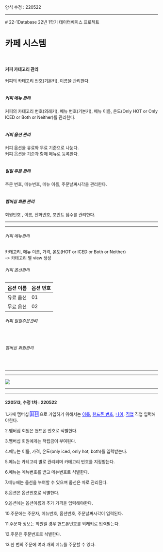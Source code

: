 양식 수정 : 220522
<hr>
# 22-1Database
22년 1학기 데이터베이스 프로젝트

<h1>카페 시스템</h1>
<br>
<h4>커피 카테고리 관리</h4>
커피의 카테고리 번호(기본키), 이름을 관리한다.<br>
<br>
<h5>커피 메뉴 관리</h5>
커피의 카테고리 번호(외래키), 메뉴 번호(기본키), 메뉴 이름, 온도(Only HOT or Only ICED or Both or Neither)를 관리한다.<br>
<br>
<h5>커피 옵션 관리</h5>
커피 옵션을 유료와 무료 기준으로 나눈다.<br>
커피 옵션을 기준과 함께 메뉴로 등록한다. <br>
<br>
<h5>일일 주문 관리</h5>
주문 번호, 메뉴번호, 메뉴 이름, 주문날짜시각을 관리한다.<br>
<br>
<h5>멤버십 회원 관리</h5>
회원번호 , 이름, 전화번호, 포인트 점수를 관리한다.<br>
<hr>
<hr>
<h6>커피 메뉴관리</h6>
<h7>카테고리, 메뉴 이름, 가격, 온도(HOT or ICED or Both or Neither)</h7>
<br>-> 카테고리 별 view 생성
<br>
<h6>커피 옵션관리</h6>
<table>
  <thead>
    <th>옵션 이름</th>
    <th>옵션 번호</th>
  </thead>
  <tbody>
    <tr>
      <td>유료 옵션</td>
      <td>01</td>
    </tr>
    <tr>
      <td>무료 옵션</td>
      <td>02</td>
    </tr>
  </tbody>
</table>
<h6>커피 일일주문관리</h6>
<br><h6>멤버십 회원관리</h6>
<br>
<hr>
<hr>
<img src="https://user-images.githubusercontent.com/69462861/161521731-15e61450-b19a-4882-b201-e6cbbb56dec7.png"></img>
<hr>
<hr>
<h4>220513, 수정 1차 : 220522</h4>
<p>1.카페 멤버십 <span style="border: blue 1px solid;color: #0000FF;">회원</span>
    으로 가입하기 위해서는
    <span style="color: #0000FF; text-decoration: underline; text-decoration-color: #0000FF;">이름</span>,
    <span style="color: #0000FF; text-decoration: underline; text-decoration-color: #0000FF;">핸드폰 번호</span>,
    <span style="color: #0000FF; text-decoration: underline; text-decoration-color: #0000FF;">나이</span>,
    <span style="color: #0000FF; text-decoration: underline; text-decoration-color: #0000FF;">직업</span> 직업 입력해야한다.</p>
<p>2.멤버십 회원은 핸드폰 번호로 식별한다.</p>
<p>3.멤버십 회원에게는 적립금이 부여된다.</p>
<p>4.메뉴는 이름, 가격, 온도(only iced, only hot, both)를 입력받는다.</p>
<p>5.메뉴는 카테고리 별로 관리되며 카테고리 번호를 지정받는다.</p>
<p>6.메뉴는 메뉴번호를 받고 메뉴번호로 식별한다.</p>
<p>7.메뉴에는 옵션을 부여할 수 있으며 옵션은 따로 관리된다.</p>
<p>8.옵션은 옵션번호로 식별한다.</p>
<p>9.옵션에는 옵션이름과 추가 가격을 입력해야한다.</p>
<p>10.주문에는 주문자, 메뉴번호, 옵션번호, 주문날짜시각이 입력된다.</p>
<p>11.주문자 정보는 회원일 경우 핸드폰번호를 외래키로 입력받는다.</p>
<p>12.주문은 주문번호로 식별한다.</p>
<p>13.한 번의 주문에 여러 개의 메뉴를 주문할 수 있다.</p>
